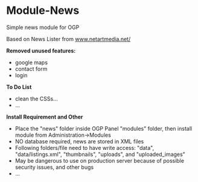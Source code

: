 # Module-News
Simple news module for OGP

Based on News Lister from www.netartmedia.net/

**Removed unused features:**
- google maps
- contact form
- login

**To Do List**
- clean the CSSs...
- ...

**Install Requirement and Other**
- Place the "news" folder inside OGP Panel "modules" folder, then install module from Administration->Modules
- NO database required, news are stored in XML files
- Following folders/file need to have write access: "data", "data/listings.xml", "thumbnails", "uploads", and "uploaded_images"
- May be dangerous to use on production server because of possible security issues, and other bugs
- ...
